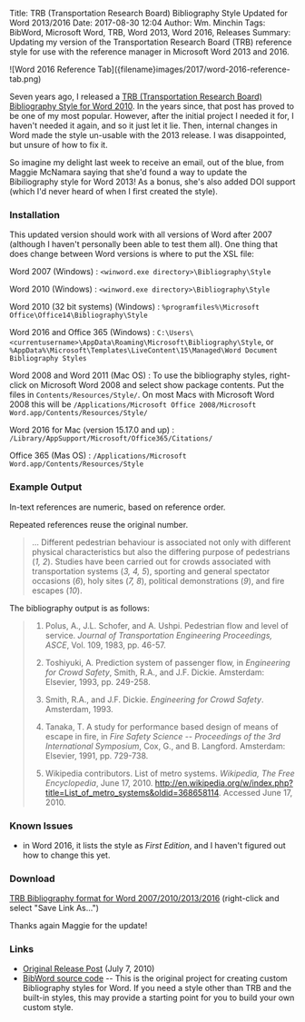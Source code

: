 Title: TRB (Transportation Research Board) Bibliography Style Updated for Word 2013/2016
Date: 2017-08-30 12:04
Author: Wm. Minchin
Tags: BibWord, Microsoft Word, TRB, Word 2013, Word 2016, Releases
Summary: Updating my version of the Transportation Research Board (TRB) reference style for use with the reference manager in Microsoft Word 2013 and 2016.

<div markdown=1 class="text-center">
![Word 2016 Reference Tab]({filename}images/2017/word-2016-reference-tab.png)
</div>

Seven years ago, I released a
[TRB (Transportation Research Board) Bibliography Style for Word 2010]({filename}20100707-trb-transportation-research-board-bibliography-style-for-word-20072010.md).
In the years since, that post has proved to be one of my most popular. However,
after the initial project I needed it for, I haven't needed it again, and so it
just let it lie. Then, internal changes in Word made the style un-usable with
the 2013 release. I was disappointed, but unsure of how to fix it.

So imagine my delight last week to receive an email, out of the blue, from
Maggie McNamara saying that she'd found a way to update the Bibiliography style
for Word 2013! As a bonus, she's also added DOI support (which I'd never heard
of when I first created the style).

### Installation

This updated version should work with all versions of Word after 2007 (although
I haven't personally been able to test them all). One thing that does change
between Word versions is where to put the XSL file:

Word 2007 (Windows)
:   `<winword.exe directory>\Bibliography\Style`

Word 2010 (Windows)
:   `<winword.exe directory>\Bibliography\Style`

Word 2010 (32 bit systems) (Windows)
:   `%programfiles%\Microsoft Office\Office14\Bibliography\Style`

Word 2016 and Office 365 (Windows)
:   `C:\Users\<currentusername>\AppData\Roaming\Microsoft\Bibliography\Style`, or
    `%AppData%\Microsoft\Templates\LiveContent\15\Managed\Word Document Bibliography Styles`

Word 2008 and Word 2011 (Mac OS)
:   To use the bibliography styles, right-click on Microsoft Word 2008 and
    select show package contents. Put the files in `Contents/Resources/Style/`.
    On most Macs with Microsoft Word 2008 this will be
    `/Applications/Microsoft Office 2008/Microsoft Word.app/Contents/Resources/Style/`

Word 2016 for Mac (version 15.17.0 and up)
:   `/Library/AppSupport/Microsoft/Office365/Citations/`

Office 365 (Mas OS)
:   `/Applications/Microsoft Word.app/Contents/Resources/Style`

### Example Output

In-text references are numeric, based on reference order.

Repeated references reuse the original number.

> ... Different pedestrian behaviour is associated not only
> with different physical characteristics but also the differing purpose
> of
> pedestrians (*1, 2*). Studies have been
> carried out for crowds associated with transportation systems (*3, 4,
> 5*), sporting and
> general spectator occasions (*6*), holy sites (*7, 8*), political
> demonstrations (*9*),
> and fire escapes (*10*).

The bibliography output is as follows:

> 1. Polus, A., J.L.
> Schofer, and A. Ushpi. Pedestrian flow and level of service.
> <i>Journal of
> Transportation Engineering Proceedings, ASCE</i>, Vol. 109, 1983, pp.
> 46-57.
>
> 2. Toshiyuki, A.
> Prediction system of passenger flow, in *Engineering for Crowd
> Safety*,
> Smith, R.A., and J.F. Dickie. Amsterdam: Elsevier, 1993, pp. 249-258.
>
> 3. Smith, R.A., and J.F.
> Dickie. *Engineering for Crowd Safety*. Amsterdam, 1993.
>
> 4. Tanaka, T. A study for
> performance based design of means of escape in fire, in <i>Fire Safety
> Science
> -- Proceedings of the 3rd International Symposium</i>, Cox, G., and B.
> Langford.
> Amsterdam: Elsevier, 1991, pp. 729-738.
>
> 5. Wikipedia
> contributors. List of metro systems. *Wikipedia, The Free
> Encyclopedia*,
> June 17, 2010.
> <http://en.wikipedia.org/w/index.php?title=List_of_metro_systems&oldid=368658114>.
> Accessed June 17, 2010.

### Known Issues

- in Word 2016, it lists the style as *First Edition*, and I haven't figured
  out how to change this yet.

### Download

[TRB Bibliography format for Word
2007/2010/2013/2016](http://minchin.ca/TRB_Minchin.ca.2013.XSL) (right-click and select
"Save Link As...")

Thanks again Maggie for the update!

### Links

- [Original Release Post]({filename}20100707-trb-transportation-research-board-bibliography-style-for-word-20072010.md)
  (July 7, 2010)
- [BibWord source code](https://github.com/codingo/BibWord) -- This is the
  original project for creating custom Bibliography styles for Word. If you
  need a style other than TRB and the built-in styles, this may provide a
  starting point for you to build your own custom style.

